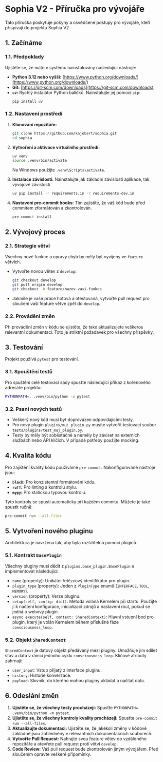 # Sophia V2 - Příručka pro vývojáře

Tato příručka poskytuje pokyny a osvědčené postupy pro vývojáře, kteří přispívají do projektu Sophia V2.

## 1. Začínáme

### 1.1. Předpoklady
Ujistěte se, že máte v systému nainstalovány následující nástroje:
- **Python 3.12 nebo vyšší:** [https://www.python.org/downloads/](https://www.python.org/downloads/)
- **Git:** [https://git-scm.com/downloads](https://git-scm.com/downloads)
- **`uv`:** Rychlý instalátor Python balíčků. Nainstalujte jej pomocí `pip`:
  ```bash
  pip install uv
  ```

### 1.2. Nastavení prostředí
1.  **Klonování repozitáře:**
    ```bash
    git clone https://github.com/kajobert/sophia.git
    cd sophia
    ```

2.  **Vytvoření a aktivace virtuálního prostředí:**
    ```bash
    uv venv
    source .venv/bin/activate
    ```
    Na Windows použijte `.venv\Scripts\activate`.

3.  **Instalace závislostí:**
    Nainstalujte jak základní závislosti aplikace, tak vývojové závislosti.
    ```bash
    uv pip install -r requirements.in -r requirements-dev.in
    ```

4.  **Nastavení pre-commit hooks:**
    Tím zajistíte, že váš kód bude před commitem zformátován a zkontrolován.
    ```bash
    pre-commit install
    ```

## 2. Vývojový proces

### 2.1. Strategie větví
Všechny nové funkce a opravy chyb by měly být vyvíjeny ve `feature` větvích.
- Vytvořte novou větev z `develop`:
  ```bash
  git checkout develop
  git pull origin develop
  git checkout -b feature/nazev-vasi-funkce
  ```
- Jakmile je vaše práce hotová a otestovaná, vytvořte pull request pro sloučení vaší feature větve zpět do `develop`.

### 2.2. Provádění změn
Při provádění změn v kódu se ujistěte, že také aktualizujete veškerou relevantní dokumentaci. Toto je striktní požadavek pro všechny příspěvky.

## 3. Testování

Projekt používá `pytest` pro testování.

### 3.1. Spouštění testů
Pro spuštění celé testovací sady spusťte následující příkaz z kořenového adresáře projektu:
```bash
PYTHONPATH=. .venv/bin/python -m pytest
```

### 3.2. Psaní nových testů
- Veškerý nový kód musí být doprovázen odpovídajícími testy.
- Pro nový plugin `plugins/muj_plugin.py` musíte vytvořit testovací soubor `tests/plugins/test_muj_plugin.py`.
- Testy by měly být soběstačné a neměly by záviset na externích službách nebo API klíčích. V případě potřeby použijte mocking.

## 4. Kvalita kódu

Pro zajištění kvality kódu používáme `pre-commit`. Nakonfigurované nástroje jsou:
- **`black`:** Pro konzistentní formátování kódu.
- **`ruff`:** Pro linting a kontrolu stylu.
- **`mypy`:** Pro statickou typovou kontrolu.

Tyto kontroly se spustí automaticky při každém commitu. Můžete je také spustit ručně:
```bash
pre-commit run --all-files
```

## 5. Vytvoření nového pluginu

Architektura je navržena tak, aby byla rozšiřitelná pomocí pluginů.

### 5.1. Kontrakt `BasePlugin`
Všechny pluginy musí dědit z `plugins.base_plugin.BasePlugin` a implementovat následující:
- `name` (property): Unikátní řetězcový identifikátor pro plugin.
- `plugin_type` (property): Jeden z `PluginType` enumů (`INTERFACE`, `TOOL`, `MEMORY`).
- `version` (property): Verze pluginu.
- `setup(self, config: dict)`: Metoda volaná Kernelem při startu. Použijte ji k načtení konfigurace, inicializaci zdrojů a nastavení rout, pokud se jedná o webový plugin.
- `async execute(self, context: SharedContext)`: Hlavní vstupní bod pro plugin, který je volán Kernelem během příslušné fáze `consciousness_loop`.

### 5.2. Objekt `SharedContext`
`SharedContext` je datový objekt předávaný mezi pluginy. Umožňuje jim sdílet stav a data v rámci jednoho cyklu `consciousness_loop`. Klíčové atributy zahrnují:
- `user_input`: Vstup přijatý z interface pluginu.
- `history`: Historie konverzace.
- `payload`: Slovník, do kterého mohou pluginy ukládat a načítat data.

## 6. Odeslání změn

1.  **Ujistěte se, že všechny testy procházejí:** Spusťte `PYTHONPATH=. .venv/bin/python -m pytest`.
2.  **Ujistěte se, že všechny kontroly kvality procházejí:** Spusťte `pre-commit run --all-files`.
3.  **Aktualizujte dokumentaci:** Ujistěte se, že jakékoli změny v kódové základně jsou zohledněny v relevantních dokumentačních souborech.
4.  **Vytvořte Pull Request:** Nahrajte svou feature větev do vzdáleného repozitáře a otevřete pull request proti větvi `develop`.
5.  **Code Review:** Váš pull request bude zkontrolován jiným vývojářem. Před sloučením opravte veškeré připomínky.
